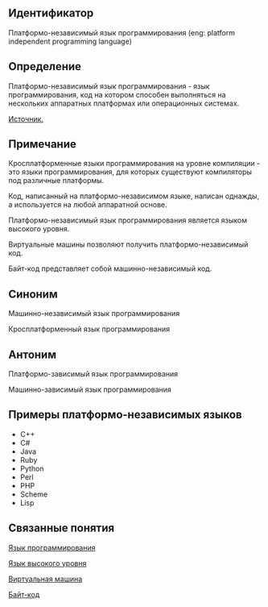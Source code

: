 ## Идентификатор
Платформо-независимый язык программирования (eng: platform independent programming language)


## Определение
Платформо-независимый язык программирования - язык программирования, код на котором способен выполняться на нескольких
аппаратных платформах или операционных системах.

[Источник.](https://www.gartner.com/en/information-technology/glossary/platform-independent)


## Примечание
Кросплатформенные языки программирования на уровне компиляции - это языки программирования, для которых существуют
компиляторы под различные платформы.

Код, написанный на платформо-независимом языке, написан однажды, а используется на любой аппаратной основе.

Платформо-независимый язык программирования является языком высокого уровня.

Виртуальные машины позволяют получить платформо-независимый код. 

Байт-код представляет собой машинно-независимый код.


## Синоним
Машинно-независимый язык программирования

Кросплатформенный язык программирования


## Антоним
Платформо-зависимый язык программирования

Машинно-зависимый язык программирования


## Примеры платформо-независимых языков
- C++
- C#
- Java
- Ruby
- Python
- Perl
- PHP
- Scheme 
- Lisp


## Связанные понятия
[Язык программирования](programming_language.md)

[Язык высокого уровня](high_level_language.md)

[Виртуальная машина](virtual_machine.md)

[Байт-код](bytecode.md)
